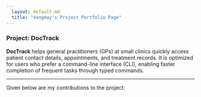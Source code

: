 ```yaml
---
  layout: default.md
  title: "Vangmay's Project Portfolio Page"
---
```


### Project: DocTrack

**DocTrack** helps general practitioners (GPs) at small clinics quickly access patient contact details, appointments, and treatment records. It is optimized for users who prefer a command-line interface (CLI), enabling faster completion of frequent tasks through typed commands.

---

Given below are my contributions to the project:
